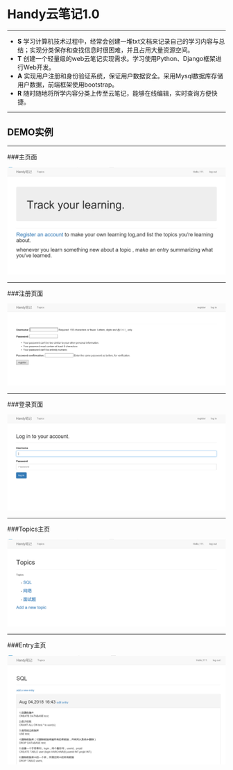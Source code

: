 # Handy云笔记1.0

---

* **S** 学习计算机技术过程中，经常会创建一堆txt文档来记录自己的学习内容与总结；实现分类保存和查找信息时很困难，并且占用大量资源空间。
* **T** 创建一个轻量级的web云笔记实现需求。学习使用Python、Django框架进行Web开发。
* **A**	实现用户注册和身份验证系统，保证用户数据安全。采用Mysql数据库存储用户数据，前端框架使用bootstrap。
* **R** 随时随地将所学内容分类上传至云笔记，能够在线编辑，实时查询方便快捷。

---

## DEMO实例

---

###主页面

![avatar](https://github.com/yu1hang1/Handy_note/blob/master/1.PNG)

---

###注册页面

![avatar](https://github.com/yu1hang1/Handy_note/blob/master/2.PNG)

---

###登录页面

![avatar](https://github.com/yu1hang1/Handy_note/blob/master/3.PNG)

---

###Topics主页

![avatar](https://github.com/yu1hang1/Handy_note/blob/master/4.PNG)

---

###Entry主页

![avatar](https://github.com/yu1hang1/Handy_note/blob/master/5.PNG)
